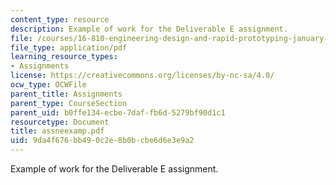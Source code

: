 ```yaml
---
content_type: resource
description: Example of work for the Deliverable E assignment.
file: /courses/16-810-engineering-design-and-rapid-prototyping-january-iap-2007/9da4f676bb490c2e8b0bcbe6d6e3e9a2_assneexamp.pdf
file_type: application/pdf
learning_resource_types:
- Assignments
license: https://creativecommons.org/licenses/by-nc-sa/4.0/
ocw_type: OCWFile
parent_title: Assignments
parent_type: CourseSection
parent_uid: b0ffe134-ecbe-7daf-fb6d-5279bf90d1c1
resourcetype: Document
title: assneexamp.pdf
uid: 9da4f676-bb49-0c2e-8b0b-cbe6d6e3e9a2
---
```

Example of work for the Deliverable E assignment.